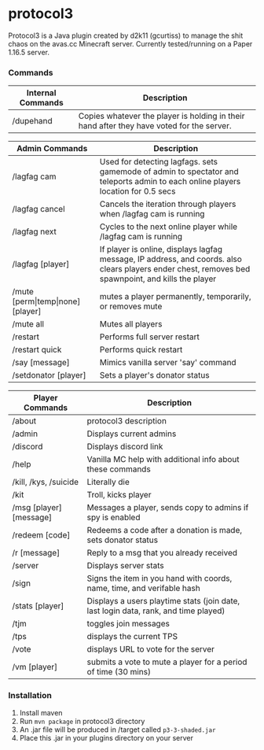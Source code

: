 # protocol3 
Protocol3 is a Java plugin created by d2k11 (gcurtiss) to manage the shit chaos on the avas.cc Minecraft server. Currently tested/running on a Paper 1.16.5 server. 

### Commands  
| Internal Commands | Description |
| ----------------- | ----------- |
| /dupehand         | Copies whatever the player is holding in their hand after they have voted for the server.  |

| Admin Commands | Description |
| ----------------- | ----------- |
| /lagfag cam       | Used for detecting lagfags. sets gamemode of admin to spectator and teleports admin to each online players location for 0.5 secs  |
| /lagfag cancel    | Cancels the iteration through players when /lagfag cam is running |
| /lagfag next      | Cycles to the next online player while /lagfag cam is running |
| /lagfag [player]  | If player is online, displays lagfag message, IP address, and coords. also clears players ender chest, removes bed spawnpoint, and kills the player |
| /mute [perm\|temp\|none] [player] | mutes a player permanently, temporarily, or removes mute |
| /mute all         | Mutes all players |
| /restart          | Performs full server restart |
| /restart quick    | Performs quick restart |
| /say [message]    | Mimics vanilla server 'say' command |
| /setdonator [player] | Sets a player's donator status |

| Player Commands | Description |
| ----------------- | ----------- |
| /about | protocol3 description | 
| /admin | Displays current admins |  
| /discord | Displays discord link |
| /help | Vanilla MC help with additional info about these commands |
| /kill, /kys, /suicide | Literally die |  
| /kit | Troll, kicks player |
| /msg [player] [message] | Messages a player, sends copy to admins if spy is enabled |
| /redeem [code] | Redeems a code after a donation is made, sets donator status |
| /r [message] | Reply to a msg that you already received |
| /server | Displays server stats |
| /sign | Signs the item in you hand with coords, name, time, and verifable hash |
| /stats [player] | Displays a users playtime stats (join date, last login data, rank, and time played) |
| /tjm | toggles join messages |
| /tps | displays the current TPS |
| /vote | displays URL to vote for the server |
| /vm [player] | submits a vote to mute a player for a period of time (30 mins) |

### Installation
1. Install maven
2. Run `mvn package` in protocol3 directory
3. An .jar file will be produced in /target called `p3-3-shaded.jar` 
4. Place this .jar in your plugins directory on your server


